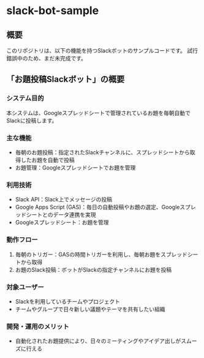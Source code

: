 # slack-bot-sample

## 概要

このリポジトリは、以下の機能を持つSlackボットのサンプルコードです。
試行錯誤中のため、まだ未完成です。

## 「お題投稿Slackボット」の概要

### システム目的

本システムは、Googleスプレッドシートで管理されているお題を毎朝自動でSlackに投稿します。

### 主な機能

- 毎朝のお題投稿：指定されたSlackチャンネルに、スプレッドシートから取得したお題を自動で投稿
- お題管理：Googleスプレッドシートでお題を管理

### 利用技術

- Slack API：Slack上でメッセージの投稿
- Google Apps Script (GAS)：毎日の自動投稿やお題の選定、Googleスプレッドシートとのデータ連携を実現
- Googleスプレッドシート：お題を管理

### 動作フロー

1. 毎朝のトリガー：GASの時間トリガーを利用し、毎朝お題をスプレッドシートから取得
2. お題のSlack投稿：ボットがSlackの指定チャンネルにお題を投稿

### 対象ユーザー

- Slackを利用しているチームやプロジェクト
- チームやグループで日々新しい議題やテーマを共有したい組織

### 開発・運用のメリット

- 自動化されたお題提供により、日々のミーティングやアイデア出しがスムーズに行える
